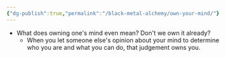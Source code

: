 ```yaml
---
{"dg-publish":true,"permalink":"/black-metal-alchemy/own-your-mind/"}
---
```



- What does owning one's mind even mean? Don't we own it already?
	- When you let someone else's opinion about your mind to determine who you are and what you can do, that judgement owns you.

